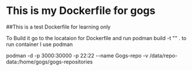 # This is my Dockerfile for gogs

##This is a test Dockerfile for learning only

To Build it go to the locataion for Dockerfile and run
podman build -t "<name of your image>" .
to run container I use podman

podman -d -p 3000:30000 -p 22:22 --name Gogs-repo -v /data/repo-data:/home/gogs/gogs-repositories  <image-name>
